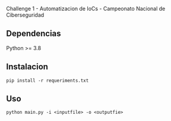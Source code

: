 Challenge 1 - Automatizacion de IoCs - Campeonato Nacional de Ciberseguridad 

## Dependencias
Python >= 3.8

## Instalacion
```shell
pip install -r requeriments.txt
```

## Uso
```shell
python main.py -i <inputfile> -o <outputfie>
```



